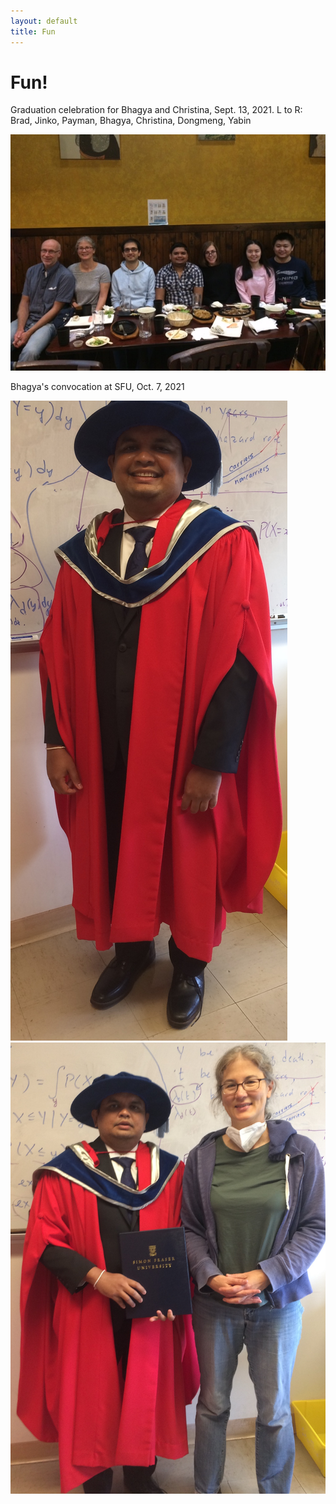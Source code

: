 ```yaml
---
layout: default
title: Fun
---
```

# Fun!

Graduation celebration for Bhagya and Christina, Sept. 13, 2021. L to R: Brad, Jinko, Payman, Bhagya, Christina, Dongmeng, Yabin

![Bhagya&Christina dinner](assets/images/BCdinner.jpg)

Bhagya's convocation at SFU, Oct. 7, 2021

![Bhagya convo1](assets/images/BK.jpg)
![Bhagya convo1](assets/images/BKJG.jpeg)
